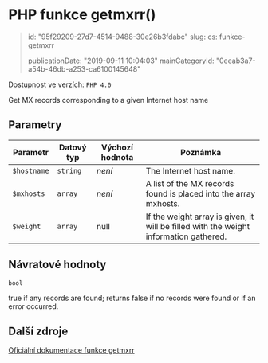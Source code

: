 PHP funkce getmxrr()
====================

> id: "95f29209-27d7-4514-9488-30e26b3fdabc"
> slug:
> 	cs: funkce-getmxrr
>
> publicationDate: "2019-09-11 10:04:03"
> mainCategoryId: "0eeab3a7-a54b-46db-a253-ca6100145648"

Dostupnost ve verzích: `PHP 4.0`

Get MX records corresponding to a given Internet host name


Parametry
--------------

| Parametr | Datový typ | Výchozí hodnota | Poznámka |
|-----|-----|-----|-----|
| `$hostname` | `string` | *není* | The Internet host name. |
| `$mxhosts` | `array` | *není* | A list of the MX records found is placed into the array mxhosts. |
| `$weight` | `array` | null | If the weight array is given, it will be filled with the weight information gathered. |


Návratové hodnoty
----------------

`bool`

true if any records are found; returns false if no records
were found or if an error occurred.

Další zdroje
------------

[Oficiální dokumentace funkce getmxrr](https://www.php.net/manual/en/function.getmxrr.php)
